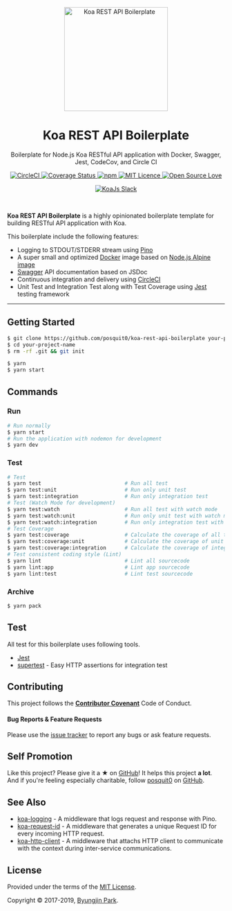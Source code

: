 <div align="center">
  <a href="https://github.com/posquit0/koa-rest-api-boilerplate" title="Koa REST API Boilerplate">
    <img alt="Koa REST API Boilerplate" src="http://crocodillon.com/images/blog/2015/asynchronous-callbacks-in-koa--twitter.png" width="240px" />
  </a>
  <br />
  <h1>Koa REST API Boilerplate</h1>
</div>

<p align="center">
  Boilerplate for Node.js Koa RESTful API application with Docker, Swagger, Jest, CodeCov, and Circle CI
</p>

<div align="center">
  <a href="https://circleci.com/gh/posquit0/koa-rest-api-boilerplate">
    <img alt="CircleCI" src="https://circleci.com/gh/posquit0/koa-rest-api-boilerplate.svg?style=shield" />
  </a>
  <a href="https://codecov.io/gh/posquit0/koa-rest-api-boilerplate">
    <img alt="Coverage Status" src="https://codecov.io/gh/posquit0/koa-rest-api-boilerplate/branch/master/graph/badge.svg" />
  </a>
  <a href="https://david-dm.org/posquit0/koa-rest-api-boilerplate">
    <img alt="npm" src="https://img.shields.io/david/posquit0/koa-rest-api-boilerplate.svg?style=flat-square" />
  </a>
  <a href="https://opensource.org/licenses/mit-license.php">
    <img alt="MIT Licence" src="https://badges.frapsoft.com/os/mit/mit.svg?v=103" />
  </a>
  <a href="https://github.com/ellerbrock/open-source-badge/">
    <img alt="Open Source Love" src="https://badges.frapsoft.com/os/v1/open-source.svg?v=103" />
  </a>
  
  <a href="https://communityinviter.com/apps/koa-js/koajs" rel="KoaJs Slack Community">![KoaJs Slack](https://img.shields.io/badge/Koa.Js-Slack%20Channel-Slack.svg?longCache=true&style=for-the-badge)</a>
</div>

<br />

**Koa REST API Boilerplate** is a highly opinionated boilerplate template for building RESTful API application with Koa.

This boilerplate include the following features:

- Logging to STDOUT/STDERR stream using [Pino](http://getpino.io/)
- A super small and optimized [Docker](https://www.docker.com/) image based on [Node.js Alpine image](https://hub.docker.com/_/node/)
- [Swagger](https://swagger.io/) API documentation based on JSDoc
- Continuous integration and delivery using [CircleCI](https://circleci.com/)
- Unit Test and Integration Test along with Test Coverage using [Jest](https://facebook.github.io/jest/) testing framework

---


## Getting Started

```zsh
$ git clone https://github.com/posquit0/koa-rest-api-boilerplate your-project-name
$ cd your-project-name
$ rm -rf .git && git init
```

```zsh
$ yarn
$ yarn start
```


## Commands

### Run

```zsh
# Run normally
$ yarn start
# Run the application with nodemon for development
$ yarn dev
```

### Test

```zsh
# Test
$ yarn test                           # Run all test
$ yarn test:unit                      # Run only unit test
$ yarn test:integration               # Run only integration test
# Test (Watch Mode for development)
$ yarn test:watch                     # Run all test with watch mode
$ yarn test:watch:unit                # Run only unit test with watch mode
$ yarn test:watch:integration         # Run only integration test with watch mode
# Test Coverage
$ yarn test:coverage                  # Calculate the coverage of all test
$ yarn test:coverage:unit             # Calculate the coverage of unit test
$ yarn test:coverage:integration      # Calculate the coverage of integration test
# Test consistent coding style (Lint)
$ yarn lint                           # Lint all sourcecode
$ yarn lint:app                       # Lint app sourcecode
$ yarn lint:test                      # Lint test sourcecode
```

### Archive

```zsh
$ yarn pack
```


## Test

All test for this boilerplate uses following tools.

- [Jest](https://github.com/facebook/jest)
- [supertest](https://github.com/visionmedia/supertest) - Easy HTTP assertions for integration test


## Contributing

This project follows the [**Contributor Covenant**](http://contributor-covenant.org/version/1/4/) Code of Conduct.

#### Bug Reports & Feature Requests

Please use the [issue tracker](https://github.com/posquit0/koa-rest-api-boilerplate/issues) to report any bugs or ask feature requests.


## Self Promotion

Like this project? Please give it a ★  on [GitHub](https://github.com/posquit0/awesome-engineer-onboarding)! It helps this project **a lot**.
And if you're feeling especially charitable, follow [posquit0](https://posquit0.com) on [GitHub](https://github.com/posquit0).


## See Also

- [koa-logging](https://github.com/kasa-network/koa-logging) - A middleware that logs request and response with Pino.
- [koa-request-id](https://github.com/kasa-network/koa-request-id) - A middleware that generates a unique Request ID for every incoming HTTP request.
- [koa-http-client](https://github.com/kasa-network/koa-http-client) - A middleware that attachs HTTP client to communicate with the context during inter-service communications.


## License

Provided under the terms of the [MIT License](https://github.com/posquit0/koa-rest-api-boilerplate/blob/master/LICENSE).

Copyright © 2017-2019, [Byungjin Park](http://www.posquit0.com).
